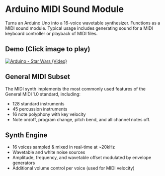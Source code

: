 # Arduino MIDI Sound Module
Turns an Arduino Uno into a 16-voice wavetable synthesizer.  Functions as a MIDI sound module.  Typical usage includes generating sound for a MIDI keyboard controller or playback of MIDI files.

## Demo (Click image to play)
[![Arduino - Star Wars (Video)](https://img.youtube.com/vi/LdMxA-0den4/0.jpg)](https://www.youtube.com/watch?v=LdMxA-0den4)

## General MIDI Subset
The MIDI synth implements the most commonly used features of the General MIDI 1.0 standard, including:
* 128 standard instruments
* 45 percussion instruments
* 16 note polyphony with key velocity
* Note on/off, program change, pitch bend, and all channel notes off.

## Synth Engine      
* 16 voices sampled & mixed in real-time at ~20kHz
* Wavetable and white noise sources
* Amplitude, frequency, and wavetable offset modulated by envelope generators
* Additional volume control per voice (used for MIDI velocity)
